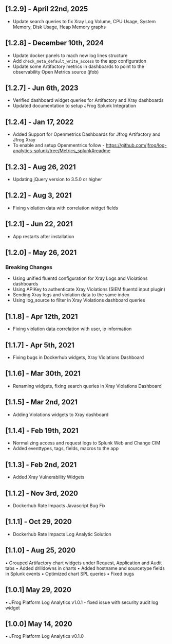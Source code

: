 ## [1.2.9] - April 22nd, 2025
* Update search queries to fix Xray Log Volume, CPU Usage, System Memory, Disk Usage, Heap Memory graphs

## [1.2.8] - December 10th, 2024
* Update docker panels to mach new log lines structure
* Add `check_meta_default_write_access` to the app configuration
* Update some Artifactory metrics in dashboards to point to the observability Open Metrics source (jfob)

## [1.2.7] - Jun 6th, 2023
* Verified dashboard widget queries for Artifactory and Xray dashboards
* Updated documentation to setup JFrog Splunk Integration

## [1.2.4] - Jan 17, 2022
* Added Support for Openmetrics Dashboards for Jfrog Artifactory and Jfrog Xray
* To enable and setup Openmentrics follow - https://github.com/jfrog/log-analytics-splunk/tree/Metrics_splunk#readme

## [1.2.3] - Aug 26, 2021
* Updating jQuery version to 3.5.0 or higher

## [1.2.2] - Aug 3, 2021
* Fixing violation data with correlation widget fields

## [1.2.1] - Jun 22, 2021
* App restarts after installation

## [1.2.0] - May 26, 2021
### Breaking Changes
* Using unified fluentd configuration for Xray Logs and Violations dashboards
* Using APIKey to authenticate Xray Violations (SIEM fluentd input plugin)
* Sending Xray logs and violation data to the same index
* Using log_source to filter in Xray Violations dashboard queries

## [1.1.8] - Apr 12th, 2021
* Fixing violation data correlation with user, ip information

## [1.1.7] - Apr 5th, 2021
* Fixing bugs in Dockerhub widgets, Xray Violations Dashboard

## [1.1.6] - Mar 30th, 2021
* Renaming widgets, fixing search queries in Xray Violations Dashboard

## [1.1.5] - Mar 2nd, 2021
* Adding Violations widgets to Xray dashboard

## [1.1.4] - Feb 19th, 2021
* Normalizing access and request logs to Splunk Web and Change CIM
* Added eventtypes, tags, fields, macros to the app

## [1.1.3] - Feb 2nd, 2021
* Added Xray Vulnerability Widgets

## [1.1.2] - Nov 3rd, 2020
* Dockerhub Rate Impacts Javascript Bug Fix

## [1.1.1] - Oct 29, 2020
* Dockerhub Rate Impacts Log Analytic Solution

## [1.1.0] - Aug 25, 2020
• Grouped Artifactory chart widgets under Request, Application and Audit tabs
• Added drilldowns in charts
• Added hostname and sourcetype fields in Splunk events
• Optimized chart SPL queries
• Fixed bugs

## [1.0.1] May 29, 2020
• JFrog Platform Log Analytics v1.0.1 - fixed issue with security audit log widget

## [1.0.0] May 14, 2020
• JFrog Platform Log Analytics v0.1.0